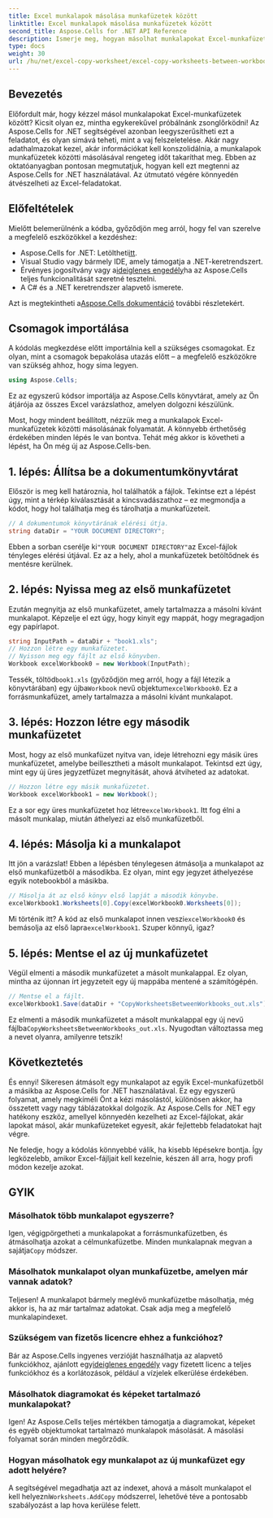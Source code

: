 ```yaml
---
title: Excel munkalapok másolása munkafüzetek között
linktitle: Excel munkalapok másolása munkafüzetek között
second_title: Aspose.Cells for .NET API Reference
description: Ismerje meg, hogyan másolhat munkalapokat Excel-munkafüzetek között az Aspose.Cells for .NET használatával. Lépésről lépésre, kódpéldákat tartalmazó útmutató a táblázatkezelés egyszerűsítéséhez.
type: docs
weight: 30
url: /hu/net/excel-copy-worksheet/excel-copy-worksheets-between-workbooks/
---
```

## Bevezetés

Előfordult már, hogy kézzel másol munkalapokat Excel-munkafüzetek között? Kicsit olyan ez, mintha egykerekűvel próbálnánk zsonglőrködni! Az Aspose.Cells for .NET segítségével azonban leegyszerűsítheti ezt a feladatot, és olyan simává teheti, mint a vaj felszeletelése. Akár nagy adathalmazokat kezel, akár információkat kell konszolidálnia, a munkalapok munkafüzetek közötti másolásával rengeteg időt takaríthat meg. Ebben az oktatóanyagban pontosan megmutatjuk, hogyan kell ezt megtenni az Aspose.Cells for .NET használatával. Az útmutató végére könnyedén átvészelheti az Excel-feladatokat.

## Előfeltételek

Mielőtt belemerülnénk a kódba, győződjön meg arról, hogy fel van szerelve a megfelelő eszközökkel a kezdéshez:

-  Aspose.Cells for .NET: Letöltheti[itt](https://releases.aspose.com/cells/net/).
- Visual Studio vagy bármely IDE, amely támogatja a .NET-keretrendszert.
-  Érvényes jogosítvány vagy a[ideiglenes engedély](https://purchase.aspose.com/temporary-license/)ha az Aspose.Cells teljes funkcionalitását szeretné tesztelni.
- A C# és a .NET keretrendszer alapvető ismerete.

 Azt is megtekintheti a[Aspose.Cells dokumentáció](https://reference.aspose.com/cells/net/) további részletekért.

## Csomagok importálása

A kódolás megkezdése előtt importálnia kell a szükséges csomagokat. Ez olyan, mint a csomagok bepakolása utazás előtt – a megfelelő eszközökre van szükség ahhoz, hogy sima legyen.

```csharp
using Aspose.Cells;
```

Ez az egyszerű kódsor importálja az Aspose.Cells könyvtárat, amely az Ön átjárója az összes Excel varázslathoz, amelyen dolgozni készülünk.


Most, hogy mindent beállított, nézzük meg a munkalapok Excel-munkafüzetek közötti másolásának folyamatát. A könnyebb érthetőség érdekében minden lépés le van bontva. Tehát még akkor is követheti a lépést, ha Ön még új az Aspose.Cells-ben.

## 1. lépés: Állítsa be a dokumentumkönyvtárat

Először is meg kell határoznia, hol találhatók a fájlok. Tekintse ezt a lépést úgy, mint a térkép kiválasztását a kincsvadászathoz – ez megmondja a kódot, hogy hol találhatja meg és tárolhatja a munkafüzeteit.

```csharp
// A dokumentumok könyvtárának elérési útja.
string dataDir = "YOUR DOCUMENT DIRECTORY";
```

 Ebben a sorban cserélje ki`"YOUR DOCUMENT DIRECTORY"`az Excel-fájlok tényleges elérési útjával. Ez az a hely, ahol a munkafüzetek betöltődnek és mentésre kerülnek.

## 2. lépés: Nyissa meg az első munkafüzetet

Ezután megnyitja az első munkafüzetet, amely tartalmazza a másolni kívánt munkalapot. Képzelje el ezt úgy, hogy kinyit egy mappát, hogy megragadjon egy papírlapot.

```csharp
string InputPath = dataDir + "book1.xls";
// Hozzon létre egy munkafüzetet.
// Nyisson meg egy fájlt az első könyvben.
Workbook excelWorkbook0 = new Workbook(InputPath);
```

 Tessék, töltöd`book1.xls` (győződjön meg arról, hogy a fájl létezik a könyvtárában) egy újba`Workbook` nevű objektum`excelWorkbook0`. Ez a forrásmunkafüzet, amely tartalmazza a másolni kívánt munkalapot.

## 3. lépés: Hozzon létre egy második munkafüzetet

Most, hogy az első munkafüzet nyitva van, ideje létrehozni egy másik üres munkafüzetet, amelybe beillesztheti a másolt munkalapot. Tekintsd ezt úgy, mint egy új üres jegyzetfüzet megnyitását, ahová átviheted az adatokat.

```csharp
// Hozzon létre egy másik munkafüzetet.
Workbook excelWorkbook1 = new Workbook();
```

 Ez a sor egy üres munkafüzetet hoz létre`excelWorkbook1`. Itt fog élni a másolt munkalap, miután áthelyezi az első munkafüzetből.

## 4. lépés: Másolja ki a munkalapot

Itt jön a varázslat! Ebben a lépésben ténylegesen átmásolja a munkalapot az első munkafüzetből a másodikba. Ez olyan, mint egy jegyzet áthelyezése egyik notebookból a másikba.

```csharp
// Másolja át az első könyv első lapját a második könyvbe.
excelWorkbook1.Worksheets[0].Copy(excelWorkbook0.Worksheets[0]);
```

 Mi történik itt? A kód az első munkalapot innen veszi`excelWorkbook0` és bemásolja az első lapra`excelWorkbook1`. Szuper könnyű, igaz?

## 5. lépés: Mentse el az új munkafüzetet

Végül elmenti a második munkafüzetet a másolt munkalappal. Ez olyan, mintha az újonnan írt jegyzeteit egy új mappába mentené a számítógépén.

```csharp
// Mentse el a fájlt.
excelWorkbook1.Save(dataDir + "CopyWorksheetsBetweenWorkbooks_out.xls");
```

 Ez elmenti a második munkafüzetet a másolt munkalappal egy új nevű fájlba`CopyWorksheetsBetweenWorkbooks_out.xls`. Nyugodtan változtassa meg a nevet olyanra, amilyenre tetszik!

## Következtetés

És ennyi! Sikeresen átmásolt egy munkalapot az egyik Excel-munkafüzetből a másikba az Aspose.Cells for .NET használatával. Ez egy egyszerű folyamat, amely megkíméli Önt a kézi másolástól, különösen akkor, ha összetett vagy nagy táblázatokkal dolgozik. Az Aspose.Cells for .NET egy hatékony eszköz, amellyel könnyedén kezelheti az Excel-fájlokat, akár lapokat másol, akár munkafüzeteket egyesít, akár fejlettebb feladatokat hajt végre.

Ne feledje, hogy a kódolás könnyebbé válik, ha kisebb lépésekre bontja. Így legközelebb, amikor Excel-fájljait kell kezelnie, készen áll arra, hogy profi módon kezelje azokat.

## GYIK

### Másolhatok több munkalapot egyszerre?

 Igen, végigpörgetheti a munkalapokat a forrásmunkafüzetben, és átmásolhatja azokat a célmunkafüzetbe. Minden munkalapnak megvan a sajátja`Copy` módszer.

### Másolhatok munkalapot olyan munkafüzetbe, amelyen már vannak adatok?

Teljesen! A munkalapot bármely meglévő munkafüzetbe másolhatja, még akkor is, ha az már tartalmaz adatokat. Csak adja meg a megfelelő munkalapindexet.

### Szükségem van fizetős licencre ehhez a funkcióhoz?

 Bár az Aspose.Cells ingyenes verzióját használhatja az alapvető funkciókhoz, ajánlott egy[ideiglenes engedély](https://purchase.aspose.com/temporary-license/) vagy fizetett licenc a teljes funkciókhoz és a korlátozások, például a vízjelek elkerülése érdekében.

### Másolhatok diagramokat és képeket tartalmazó munkalapokat?

Igen! Az Aspose.Cells teljes mértékben támogatja a diagramokat, képeket és egyéb objektumokat tartalmazó munkalapok másolását. A másolási folyamat során minden megőrződik.

### Hogyan másolhatok egy munkalapot az új munkafüzet egy adott helyére?

 A segítségével megadhatja azt az indexet, ahová a másolt munkalapot el kell helyezni`Worksheets.AddCopy` módszerrel, lehetővé téve a pontosabb szabályozást a lap hova kerülése felett.